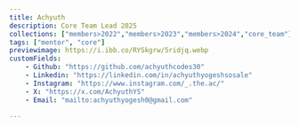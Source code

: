 ```yaml
---
title: Achyuth
description: Core Team Lead 2025
collections: ["members>2022","members>2023","members>2024","core_team"]
tags: ["mentor", "core"]
previewimage: https://i.ibb.co/RYSkgrw/5ridjq.webp
customFields:
    - Github: "https://github.com/achyuthcodes30"
    - Linkedin: "https://linkedin.com/in/achyuthyogeshsosale"
    - Instagram: "https://www.instagram.com/_.the.ac/"
    - X: "https://x.com/AchyuthYS"
    - Email: "mailto:achyuthyogesh0@gmail.com"

---
```


